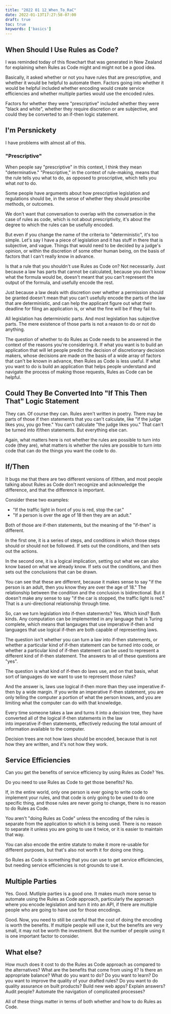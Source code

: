 ```yaml
---
title: "2022 01 12_When_To_RaC"
date: 2022-01-13T17:27:58-07:00
draft: true
toc: true
keywords: ['basics']
---
```


## When Should I Use Rules as Code?

I was reminded today of this flowchart that was generated in New Zealand for 
explaining when Rules as Code might and might not be a good idea.

Basically, it asked whether or not you have rules that are prescriptive, and 
whether it would be helpful to automate them. Factors going into whether it
would be helpful included whether encoding would create service efficiencies
and whether multiple parties would use the encoded rules.

Factors for whether they were "prescriptive" included whether they were
"black and white", whether they require discretion or are subjective, and
could they be converted to an if-then logic statement.

## I'm Persnickety

I have problems with almost all of this.

### "Prescriptive"

When people say "prescriptive" in this context, I think they mean "determinative."
"Prescriptive," in the context of rule-making, means that the rule tells you
what to do, as opposed to proscriptive, which tells you what _not_ to do.

Some people have arguments about how prescriptive legislation and regulations
should be, in the sense of whether they should prescribe methods, or outcomes.

We don't want that conversation to overlap with the conversation in the case of
rules as code, which is not about prescriptivity, it's about the degree to which
the rules can be usefully encoded.

But even if you change the name of the criteria to "deterministic", it's too
simple. Let's say I have a piece of legislation and it has stuff in there that
is subjective, and vague. Things that would need to be decided by a judge's
opinion, or within the discretion of some other human being, on the basis of
factors that I can't really know in advance.

Is that a rule that you shouldn't use Rules as Code on? Not necessarily. Just
because a law has parts that cannot be calculated, because you don't know what
the formula would be, doesn't meant that you can't represent the output of
the formula, and usefully encode the rest.

Just because a law deals with discretion over whether a permission should be
granted doesn't mean that you can't usefully encode the parts of the law that
are deterministic, and can help the applicant figure out what their deadline
for filing an application is, or what the fine will be if they fail to.

All legislation has deterministic parts. And most legislation has subjective
parts. The mere existence of those parts is not a reason to do or not do
anything.

The question of whether to do Rules as Code needs to be answered in the context
of the reasons you're considering it. If what you want is to build an application
that will let people predict the decision of discretionary decision makers,
whose decisions are made on the basis of a wide array of factors that can't be
known in advance, then Rules as Code is less useful. If what you want to do is
build an application that helps people understand and navigate the process of
making those requests, Rules as Code can be helpful.

## Could They Be Converted Into "If This Then That" Logic Statement

They can. Of course they can. Rules aren't written in poetry. There may be
parts of those if then statements that you can't calculate, like "if the
judge likes you, you go free." You can't calculate "the judge likes you."
That can't be turned into if/then statements. But everything else can.

Again, what matters here is not whether the rules are possible to turn into
code (they are), what matters is whether the rules are possible to turn into
code that can do the things you want the code to do.

## If/Then

It bugs me that there are two different versions of if/then, and most people
talking about Rules as Code don't recognize and acknowledge the difference,
and that the difference is important.

Consider these two examples:

* "If the traffic light in front of you is red, stop
the car."
* "If a person is over the age of 18 then they are an adult."

Both of those are if-then statements, but the meaning of the "if-then" is
different.

In the first one, it is a series of steps, and conditions in which those
steps should or should not be followed. If sets out the conditions, and
then sets out the actions.

In the second one, it is a logical implication, setting out what we can
also know based on what we already know. If sets out the conditions, and
then sets out the conclusions that can be drawn.

You can see that these are different, because it makes sense to say
"if the person is an adult, then you know they are over the age of 18."
The relationship between the condition and the conclusion is bidirectional.
But it doesn't make any sense to say "if the car is stopped, the traffic
light is red." That is a uni-directional relationship through time.

So, can we turn legislation into if-then statements? Yes. Which kind?
Both kinds. Any computation can be implemented in any language that is
Turing complete, which means that langauges that use imperative if-then
and languages that use logical if-then are both capable of representing
laws.

The question isn't whether you can turn a law into if-then statements,
or whether a particular kind of if-then statement can be turned into code,
or whether a particular kind of if-then statement can be used to represent
a different kind of if-then statement. The answers to all of these questions
are "yes".

The question is what kind of if-then do laws use, and on that basis,
what sort of languages do we want to use to represent those rules?

And the answer is, laws use logical if-then more than they use imperative
if-then by a wide margin. If you write an imperative if-then statement,
you are only telling the computer a portion of what the person knows,
and you are limiting what the computer can do with that knowledge.

Every time someone takes a law and turns it into a decision tree, they
have converted all of the logical if-then statements in the law  
into imperative if-then statements, effectively reducing
the total amount of information available to the computer.

Decision trees are not how laws should be encoded, because that is not how
they are written, and it's not how they work.

## Service Efficiencies

Can you get the benefits of service efficiency by using Rules as Code? Yes.

Do you need to use Rules as Code to get those benefits? No.

If, in the entire world, only one person is ever going to write code to implement
your rules, and that code is only going to be used to do one specific thing,
and those rules are never going to change, there is no reason to do Rules
as Code.

You aren't "doing Rules as Code" unless the encoding of the rules is separate
from the application to which it is being used. There is no reason to separate
it unless you are going to use it twice, or it is easier to maintain that way.

You can also encode the entire statute to make it more re-usable for different
purposes, but that's also not worth it for doing one thing.

So Rules as Code is something that you can use to get service efficiencies, but
needing service efficiencies is not grounds to use it.

## Multiple Parties

Yes. Good. Mutliple parties is a good one. It makes much more sense to automate
using the Rules as Code approach, particularly the approach where you encode
legislation and turn it into an API, if there are multiple people who are going
to have use for those encodings.

Good. Now, you need to still be careful that the cost of doing the encoding is
worth the benefits. If multiple people will use it, but the benefits are very
small, it may not be worth the investment. But the number of people using it is
one important factor to consider.

## What else?

How much does it cost to do the Rules as Code approach as compared to the
alternatives? What are the benefits that come from using it? Is there an
appropriate balance? What do you want to do? Do you want to learn? Do you
want to improve the quality of your drafted rules? Do you want to do quality
assurance on built products? Build new web apps? Explain answers? Audit people?
Automate the navigation of complicated processes?

All of these things matter in terms of both whether and how to do Rules as Code.

